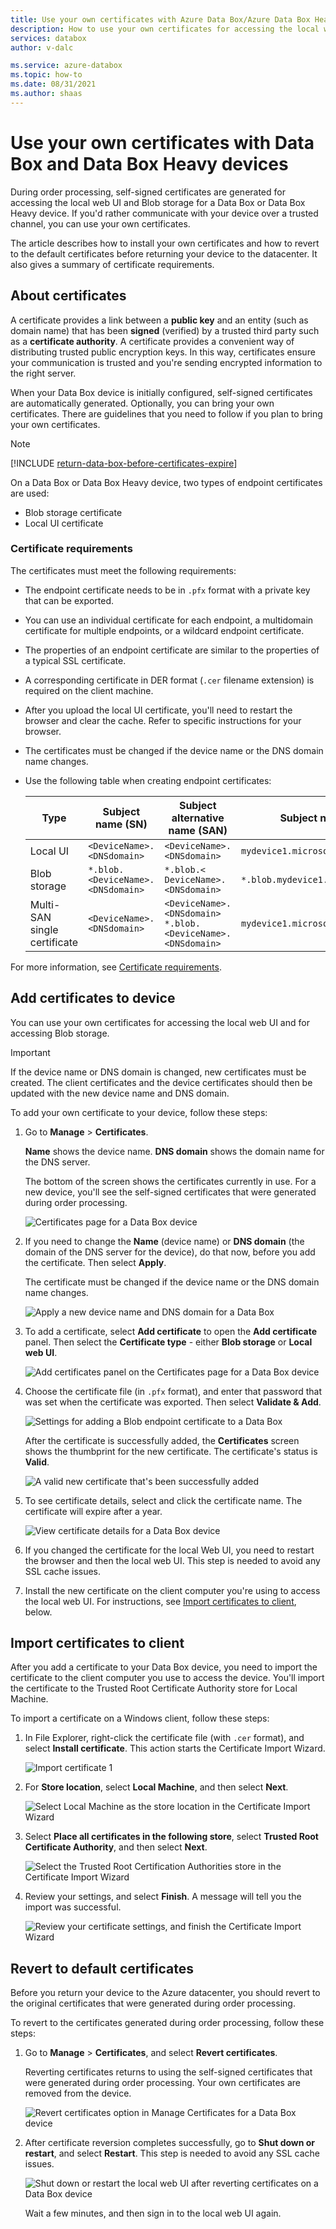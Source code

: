 ```yaml
---
title: Use your own certificates with Azure Data Box/Azure Data Box Heavy devices
description: How to use your own certificates for accessing the local web UI and Blog storage on your Data Box or Data Box Heavy device.
services: databox
author: v-dalc

ms.service: azure-databox
ms.topic: how-to
ms.date: 08/31/2021
ms.author: shaas
---
```


# Use your own certificates with Data Box and Data Box Heavy devices

During order processing, self-signed certificates are generated for accessing the local web UI and Blob storage for a Data Box or Data Box Heavy device. If you'd rather communicate with your device over a trusted channel, you can use your own certificates.

The article describes how to install your own certificates and how to revert to the default certificates before returning your device to the datacenter. It also gives a summary of certificate requirements.

## About certificates

A certificate provides a link between a **public key** and an entity (such as domain name) that has been **signed** (verified) by a trusted third party such as a **certificate authority**.  A certificate provides a convenient way of distributing trusted public encryption keys. In this way, certificates ensure your communication is trusted and you're sending encrypted information to the right server.

When your Data Box device is initially configured, self-signed certificates are automatically generated. Optionally, you can bring your own certificates. There are guidelines that you need to follow if you plan to bring your own certificates.

> [!NOTE]
> [!INCLUDE [return-data-box-before-certificates-expire](../../includes/data-box-certificate-expiration.md)]

On a Data Box or Data Box Heavy device, two types of endpoint certificates are used:

- Blob storage certificate
- Local UI certificate

### Certificate requirements

The certificates must meet the following requirements:

- The endpoint certificate needs to be in `.pfx` format with a private key that can be exported.
- You can use an individual certificate for each endpoint, a multidomain certificate for multiple endpoints, or a wildcard endpoint certificate.
- The properties of an endpoint certificate are similar to the properties of a typical SSL certificate.
- A corresponding certificate in DER format (`.cer` filename extension) is required on the client machine.
- After you upload the local UI certificate, you'll need to restart the browser and clear the cache. Refer to specific instructions for your browser.
- The certificates must be changed if the device name or the DNS domain name changes.
- Use the following table when creating endpoint certificates:

  |Type |Subject name (SN)  |Subject alternative name (SAN)  |Subject name example |
  |---------|---------|---------|---------|
  |Local UI| `<DeviceName>.<DNSdomain>`|`<DeviceName>.<DNSdomain>`| `mydevice1.microsoftdatabox.com` |
  |Blob storage|`*.blob.<DeviceName>.<DNSdomain>`|`*.blob.< DeviceName>.<DNSdomain>`|`*.blob.mydevice1.microsoftdatabox.com` |
  |Multi-SAN single certificate|`<DeviceName>.<DNSdomain>`|`<DeviceName>.<DNSdomain>`<br>`*.blob.<DeviceName>.<DNSdomain>`|`mydevice1.microsoftdatabox.com` |

For more information, see [Certificate requirements](../../articles/databox-online/azure-stack-edge-gpu-certificate-requirements.md).

## Add certificates to device

You can use your own certificates for accessing the local web UI and for accessing Blob storage.

> [!IMPORTANT]
> If the device name or DNS domain is changed, new certificates must be created. The client certificates and the device certificates should then be updated with the new device name and DNS domain.

To add your own certificate to your device, follow these steps:

1. Go to **Manage** > **Certificates**.

   **Name** shows the device name. **DNS domain** shows the domain name for the DNS server.

   The bottom of the screen shows the certificates currently in use. For a new device, you'll see the self-signed certificates that were generated during order processing.

   ![Certificates page for a Data Box device](media/data-box-bring-your-own-certificates/certificates-manage-certs.png)

2. If you need to change the **Name** (device name) or **DNS domain** (the domain of the DNS server for the device), do that now, before you add the certificate. Then select **Apply**.

   The certificate must be changed if the device name or the DNS domain name changes.

   ![Apply a new device name and DNS domain for a Data Box](media/data-box-bring-your-own-certificates/certificates-device-name-dns.png)

3. To add a certificate, select **Add certificate** to open the **Add certificate** panel. Then select the **Certificate type** - either **Blob storage** or **Local web UI**.

   ![Add certificates panel on the Certificates page for a Data Box device](media/data-box-bring-your-own-certificates/certificates-add-certificate-cert-type.png)

4. Choose the certificate file (in `.pfx` format), and enter that password that was set when the certificate was exported. Then select **Validate & Add**.

   ![Settings for adding a Blob endpoint certificate to a Data Box](media/data-box-bring-your-own-certificates/certificates-add-blob-cert.png)

   After the certificate is successfully added, the **Certificates** screen shows the thumbprint for the new certificate. The certificate's status is **Valid**.

   ![A valid new certificate that's been successfully added](media/data-box-bring-your-own-certificates/certificates-view-new-certificate.png)

5. To see certificate details, select and click the certificate name. The certificate will expire after a year.

   ![View certificate details for a Data Box device](media/data-box-bring-your-own-certificates/certificates-cert-details.png)

   <!--If you changed the local web UI certificate, you'll see the following error. This error will go away when you install the new certificate on the client computer.

   ![Error after a new Local web UI certificate is added to a Data Box device](media/data-box-bring-your-own-certificates/certificates-unable-to-communicate-error.png) TEST. RESTORE IF ERROR IS REPRODUCED.-->

6. If you changed the certificate for the local Web UI, you need to restart the browser and then the local web UI. This step is needed to avoid any SSL cache issues.

  <!-- TESTING THIS - The communication error should be gone from the **Certificates** screen.-->

7. Install the new certificate on the client computer you're using to access the local web UI. For instructions, see [Import certificates to client](#import-certificates-to-client), below.


## Import certificates to client

After you add a certificate to your Data Box device, you need to import the certificate to the client computer you use to access the device. You'll import the certificate to the Trusted Root Certificate Authority store for Local Machine.

To import a certificate on a Windows client, follow these steps:

1. In File Explorer, right-click the certificate file (with `.cer` format), and select **Install certificate**. This action starts the Certificate Import Wizard.

    ![Import certificate 1](media/data-box-bring-your-own-certificates/import-cert-01.png)

2. For **Store location**, select **Local Machine**, and then select **Next**.

    ![Select Local Machine as the store location in the Certificate Import Wizard](media/data-box-bring-your-own-certificates/import-cert-02.png)

3. Select **Place all certificates in the following store**, select **Trusted Root Certificate Authority**, and then select **Next**.

   ![Select the Trusted Root Certification Authorities store in the Certificate Import Wizard](media/data-box-bring-your-own-certificates/import-cert-03.png)

4. Review your settings, and select **Finish**. A message will tell you the import was successful.

   ![Review your certificate settings, and finish the Certificate Import Wizard](media/data-box-bring-your-own-certificates/import-cert-04.png)

## Revert to default certificates

Before you return your device to the Azure datacenter, you should revert to the original certificates that were generated during order processing.

To revert to the certificates generated during order processing, follow these steps:

1. Go to **Manage** > **Certificates**, and select **Revert certificates**.

   Reverting certificates returns to using the self-signed certificates that were generated during order processing. Your own certificates are removed from the device.

   ![Revert certificates option in Manage Certificates for a Data Box device](media/data-box-bring-your-own-certificates/certificates-revert-certificates.png)

2. After certificate reversion completes successfully, go to **Shut down or restart**, and select **Restart**. This step is needed to avoid any SSL cache issues.

   ![Shut down or restart the local web UI after reverting certificates on a Data Box device](media/data-box-bring-your-own-certificates/certificates-restart-ui.png)

   Wait a few minutes, and then sign in to the local web UI again.
